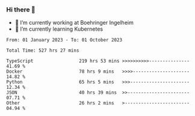 ### Hi there 👋
- 🔭 I’m currently working at Boehringer Ingelheim
- 🌱 I’m currently learning Kubernetes

 
<!--START_SECTION:waka-->

```text
From: 01 January 2023 - To: 01 October 2023

Total Time: 527 hrs 27 mins

TypeScript                 219 hrs 53 mins >>>>>>>>>>---------------   41.69 %
Docker                     78 hrs 9 mins   >>>>---------------------   14.82 %
Python                     65 hrs 5 mins   >>>----------------------   12.34 %
JSON                       40 hrs 39 mins  >>-----------------------   07.71 %
Other                      26 hrs 2 mins   >------------------------   04.94 %
```

<!--END_SECTION:waka-->

 
